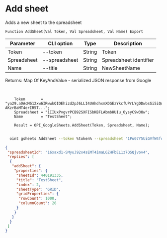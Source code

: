 ﻿---
sidebar_position: 1
---

# Add sheet
 Adds a new sheet to the spreadsheet



`Function AddSheet(Val Token, Val Spreadsheet, Val Name) Export`

  | Parameter | CLI option | Type | Description |
  |-|-|-|-|
  | Token | --token | String | Token |
  | Spreadsheet | --spreadsheet | String | Spreadsheet identifier |
  | Name | --title | String | NewSheetName |

  
  Returns:  Map Of KeyAndValue - serialized JSON response from Google

<br/>




```bsl title="Code example"
    Token       = "ya29.a0AcM612xw6IRwwkQIOEhizd2pJ6LLI4UAhdhxmXDGEzYkcfUPrLYgDDwbsSi5iQdc78WPs_1_Qor5KipuV6mAIvr6z-AKzrBaMT4erIR5T...";
    Spreadsheet = "1IIUxPvgvrPCB92SXFISbKBFLAbmbHUIu_OysyC9w3Ow";
    Name        = "TestSheet";

    Result = OPI_GoogleSheets.AddSheet(Token, Spreadsheet, Name);
```



```sh title="CLI command example"
    
  oint gsheets AddSheet --token %token% --spreadsheet "1Pu07Y5UiGVfW4fqfP7tcSQtdSX_2wdm2Ih23zlxJJwc" --title "TestSheet"

```

```json title="Result"
{
 "spreadsheetId": "16xaxd1-SMyuJ92x4sEMT4imaLGZHFbEL1z7QSQjvov4",
 "replies": [
  {
   "addSheet": {
    "properties": {
     "sheetId": 440191335,
     "title": "TestSheet",
     "index": 2,
     "sheetType": "GRID",
     "gridProperties": {
      "rowCount": 1000,
      "columnCount": 26
     }
    }
   }
  }
 ]
}
```
